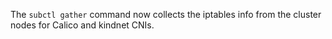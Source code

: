 <!-- markdownlint-disable MD041 -->
The `subctl gather` command now collects the iptables info from
the cluster nodes for Calico and kindnet CNIs.
